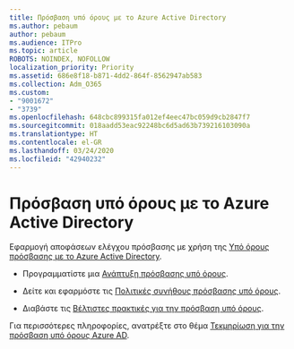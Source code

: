 ```yaml
---
title: Πρόσβαση υπό όρους με το Azure Active Directory
ms.author: pebaum
author: pebaum
ms.audience: ITPro
ms.topic: article
ROBOTS: NOINDEX, NOFOLLOW
localization_priority: Priority
ms.assetid: 686e8f18-b871-4dd2-864f-8562947ab583
ms.collection: Adm_O365
ms.custom:
- "9001672"
- "3739"
ms.openlocfilehash: 648cbc899315fa012ef4eec47bc059d9cb2847f7
ms.sourcegitcommit: 018aadd53eac92248bc6d5ad63b739216103090a
ms.translationtype: HT
ms.contentlocale: el-GR
ms.lasthandoff: 03/24/2020
ms.locfileid: "42940232"
---
```

# <a name="conditional-access-with-azure-active-directory"></a>Πρόσβαση υπό όρους με το Azure Active Directory

Εφαρμογή αποφάσεων ελέγχου πρόσβασης με χρήση της [Υπό όρους πρόσβασης με το Azure Active Directory](https://docs.microsoft.com/azure/active-directory/conditional-access/overview).

- Προγραμματίστε μια [Ανάπτυξη πρόσβασης υπό όρους](https://docs.microsoft.com/azure/active-directory/conditional-access/plan-conditional-access). 

- Δείτε και εφαρμόστε τις [Πολιτικές συνήθους πρόσβασης υπό όρους](https://docs.microsoft.com/azure/active-directory/conditional-access/concept-conditional-access-policy-common).

- Διαβάστε τις [Βέλτιστες πρακτικές για την πρόσβαση υπό όρους](https://docs.microsoft.com/azure/active-directory/conditional-access/best-practices).

Για περισσότερες πληροφορίες, ανατρέξτε στο θέμα [Τεκμηρίωση για την πρόσβαση υπό όρους Azure AD](https://docs.microsoft.com/azure/active-directory/conditional-access/).
